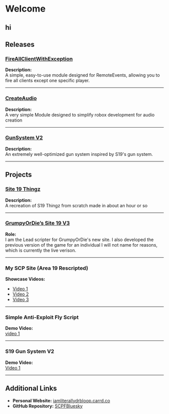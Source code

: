 # Welcome

hi
---

## Releases

### [FireAllClientWithException](https://create.roblox.com/store/asset/93621962059280/Fire-all-clients-expect?assetType=Model&externalSource=www)


**Description:**  
A simple, easy-to-use module designed for RemoteEvents, allowing you to fire all clients except one specific player.

---

### [CreateAudio](https://create.roblox.com/store/asset/82748303737235/CreateAudio?assetType=Model&externalSource=www)


**Description:**  
A very simple Module designed to simplify robox development for audio creation

---

### [GunSystem V2](https://github.com/SCPFBluesky/Bloop-s-GunSystemV2)
**Description:**  
An extremely well-optimized gun system inspired by S19's gun system.

---

## Projects

### [Site 19 Thingz](https://www.roblox.com/games/130369840628269/oh-no)
**Description:**  
A recreation of S19 Thingz from scratch made in about an hour or so

---

### [GrumpyOrDie’s Site 19 V3](https://www.roblox.com/games/111707657275253/S-C-P-Site-19-Roleplay-V-3-0-2-3)
**Role:**  
I am the Lead scripter for GrumpyOrDie's new site. I also developed the previous version of the game for an individual I will not name for reasons, which is currently the live verison.

---

### My SCP Site (Area 19 Rescripted)
**Showcase Videos:**  
- [Video 1](https://www.youtube.com/watch?v=nzD2Q3PIFbI)
- [Video 2](https://www.youtube.com/watch?v=AXAlpk9A520)
- [Video 3](https://www.youtube.com/watch?v=NLlI3ymm0qM)  

---

### Simple Anti-Exploit Fly Script
**Demo Video:**  
[video 1](https://www.youtube.com/watch?v=VIreAThaemY)

---

### S19 Gun System V2
**Demo Video:**  
[Video 1]([https://cdn.discordapp.com/attachments/1294838171762294878/1314868217298292736/Roblox_2024-12-07_02-16-20.mp4?ex=675555f4&is=67540474&hm=310695718c23e75f1274b0487da1de5e76a66452f28886ae62ba441cac5b6458&](https://www.youtube.com/watch?v=7sdblgktseo))

---

## Additional Links
- **Personal Website:** [iamliterallydrbloop.carrd.co](https://iamliterallydrbloop.carrd.co/)  
- **GitHub Repository:** [SCPFBluesky](https://github.com/SCPFBluesky)  
